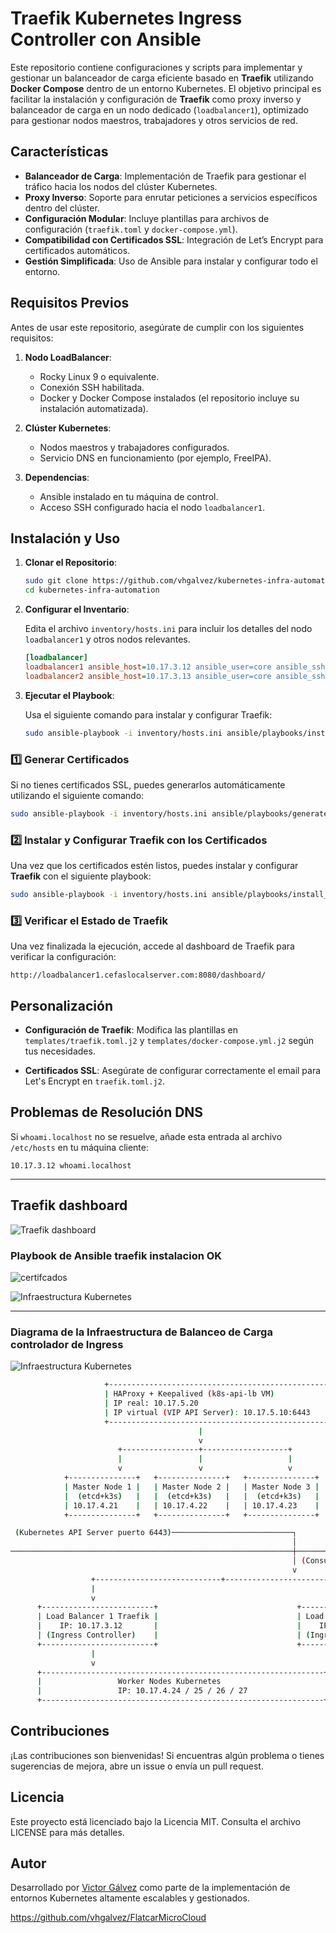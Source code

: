 
# Traefik Kubernetes Ingress Controller con Ansible

Este repositorio contiene configuraciones y scripts para implementar y gestionar un balanceador de carga eficiente basado en **Traefik** utilizando **Docker Compose** dentro de un entorno Kubernetes. El objetivo principal es facilitar la instalación y configuración de **Traefik** como proxy inverso y balanceador de carga en un nodo dedicado (`loadbalancer1`), optimizado para gestionar nodos maestros, trabajadores y otros servicios de red.

## Características

- **Balanceador de Carga**: Implementación de Traefik para gestionar el tráfico hacia los nodos del clúster Kubernetes.
- **Proxy Inverso**: Soporte para enrutar peticiones a servicios específicos dentro del clúster.
- **Configuración Modular**: Incluye plantillas para archivos de configuración (`traefik.toml` y `docker-compose.yml`).
- **Compatibilidad con Certificados SSL**: Integración de Let’s Encrypt para certificados automáticos.
- **Gestión Simplificada**: Uso de Ansible para instalar y configurar todo el entorno.

## Requisitos Previos

Antes de usar este repositorio, asegúrate de cumplir con los siguientes requisitos:

1. **Nodo LoadBalancer**:
   - Rocky Linux 9 o equivalente.
   - Conexión SSH habilitada.
   - Docker y Docker Compose instalados (el repositorio incluye su instalación automatizada).
   
2. **Clúster Kubernetes**:
   - Nodos maestros y trabajadores configurados.
   - Servicio DNS en funcionamiento (por ejemplo, FreeIPA).

3. **Dependencias**:
   - Ansible instalado en tu máquina de control.
   - Acceso SSH configurado hacia el nodo `loadbalancer1`.

## Instalación y Uso

1. **Clonar el Repositorio**:

   ```bash
   sudo git clone https://github.com/vhgalvez/kubernetes-infra-automation.git
   cd kubernetes-infra-automation
   ```

2. **Configurar el Inventario**:

   Edita el archivo `inventory/hosts.ini` para incluir los detalles del nodo `loadbalancer1` y otros nodos relevantes.

   ```ini
   [loadbalancer]
   loadbalancer1 ansible_host=10.17.3.12 ansible_user=core ansible_ssh_private_key_file=/ruta/a/tu/clave_privada
   loadbalancer2 ansible_host=10.17.3.13 ansible_user=core ansible_ssh_private_key_file=/ruta/a/tu/clave_privada
   ```

3. **Ejecutar el Playbook**:

   Usa el siguiente comando para instalar y configurar Traefik:

   ```bash
   sudo ansible-playbook -i inventory/hosts.ini ansible/playbooks/install_traefik.yml
   ```

### 1️⃣ Generar Certificados

Si no tienes certificados SSL, puedes generarlos automáticamente utilizando el siguiente comando:

```bash
sudo ansible-playbook -i inventory/hosts.ini ansible/playbooks/generate_certs.yml
```

### 2️⃣ Instalar y Configurar Traefik con los Certificados

Una vez que los certificados estén listos, puedes instalar y configurar **Traefik** con el siguiente playbook:

```bash
sudo ansible-playbook -i inventory/hosts.ini ansible/playbooks/install_traefik.yml
```

### 3️⃣ Verificar el Estado de Traefik

Una vez finalizada la ejecución, accede al dashboard de Traefik para verificar la configuración:

```
http://loadbalancer1.cefaslocalserver.com:8080/dashboard/
```

## Personalización

- **Configuración de Traefik**:
  Modifica las plantillas en `templates/traefik.toml.j2` y `templates/docker-compose.yml.j2` según tus necesidades.

- **Certificados SSL**:
  Asegúrate de configurar correctamente el email para Let's Encrypt en `traefik.toml.j2`.

## Problemas de Resolución DNS

Si `whoami.localhost` no se resuelve, añade esta entrada al archivo `/etc/hosts` en tu máquina cliente:

```plaintext
10.17.3.12 whoami.localhost
```
---

## Traefik dashboard

![Traefik dashboard](docs/Traefik_dashboard.png)


### Playbook de Ansible traefik instalacion OK

![certifcados](docs/certifcados.png)


![Infraestructura Kubernetes](docs/install_traefik.png)

---

### Diagrama de la Infraestructura de Balanceo de Carga controlador de Ingress

![Infraestructura Kubernetes](docs/ingress.png)


```bash
                     +-------------------------------------------------+
                     | HAProxy + Keepalived (k8s-api-lb VM)            |
                     | IP real: 10.17.5.20                             |
                     | IP virtual (VIP API Server): 10.17.5.10:6443    |
                     +-------------------------------------------------+
                                          |
                                          v
                        +-----------------+-------------------+
                        |                 |                   |
                        v                 v                   v
            +---------------+   +---------------+   +---------------+
            | Master Node 1 |   | Master Node 2 |   | Master Node 3 |
            |  (etcd+k3s)   |   |  (etcd+k3s)   |   |  (etcd+k3s)   |
            | 10.17.4.21    |   | 10.17.4.22    |   | 10.17.4.23    |
            +---------------+   +---------------+   +---------------+

 (Kubernetes API Server puerto 6443)───────────────────────────┐
                                                               │
───────────────────────────────────────────────────────────────┼────────────────
                                                               │ (Consulta API)
                                                               v
                  +----------------------------+-----------------------------+
                  |                                                          |
                  v                                                          v
      +-------------------------+                               +-------------------------+
      | Load Balancer 1 Traefik |                               | Load Balancer 2 Traefik |
      |    IP: 10.17.3.12       |                               |    IP: 10.17.3.13       |
      | (Ingress Controller)    |                               | (Ingress Controller)    |
      +-------------------------+                               +-------------------------+
                  |                                                          |
                  v                                                          v
      +---------------------------------------------------------------+
      |                 Worker Nodes Kubernetes                       |
      |                 IP: 10.17.4.24 / 25 / 26 / 27                 |
      +---------------------------------------------------------------+
```

## Contribuciones

¡Las contribuciones son bienvenidas! Si encuentras algún problema o tienes sugerencias de mejora, abre un issue o envía un pull request.

## Licencia

Este proyecto está licenciado bajo la Licencia MIT. Consulta el archivo LICENSE para más detalles.

## Autor

Desarrollado por [Victor Gálvez](https://github.com/vhgalvez) como parte de la implementación de entornos Kubernetes altamente escalables y gestionados.


https://github.com/vhgalvez/FlatcarMicroCloud